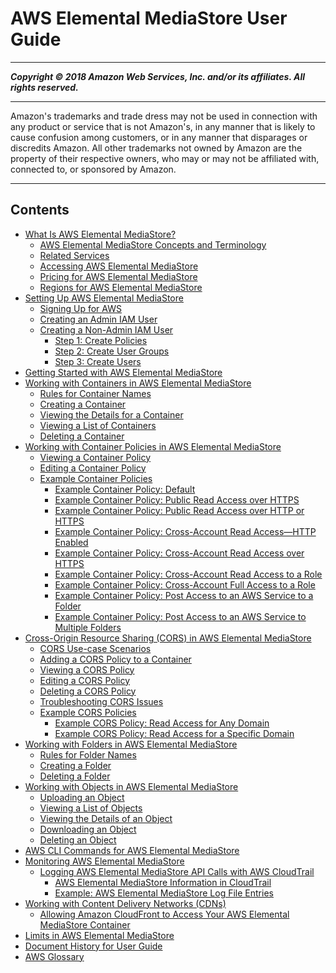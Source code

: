 # AWS Elemental MediaStore User Guide

-----
*****Copyright &copy; 2018 Amazon Web Services, Inc. and/or its affiliates. All rights reserved.*****

-----
Amazon's trademarks and trade dress may not be used in 
     connection with any product or service that is not Amazon's, 
     in any manner that is likely to cause confusion among customers, 
     or in any manner that disparages or discredits Amazon. All other 
     trademarks not owned by Amazon are the property of their respective
     owners, who may or may not be affiliated with, connected to, or 
     sponsored by Amazon.

-----
## Contents
+ [What Is AWS Elemental MediaStore?](what-is.md)
   + [AWS Elemental MediaStore Concepts and Terminology](what-is-concepts.md)
   + [Related Services](what-is-related-services.md)
   + [Accessing AWS Elemental MediaStore](what-is-accessing.md)
   + [Pricing for AWS Elemental MediaStore](what-is-pricing.md)
   + [Regions for AWS Elemental MediaStore](what-is-regions.md)
+ [Setting Up AWS Elemental MediaStore](setting-up.md)
   + [Signing Up for AWS](aws-sign-up.md)
   + [Creating an Admin IAM User](IAM-user-create.md)
   + [Creating a Non-Admin IAM User](setting-up-IAM-users-create-nonadmin.md)
      + [Step 1: Create Policies](setting-up-IAM-users-create-nonadmin-policies.md)
      + [Step 2: Create User Groups](setting-up-IAM-users-create-nonadmin-user-groups.md)
      + [Step 3: Create Users](setting-up-IAM-users-create-nonadmin-users.md)
+ [Getting Started with AWS Elemental MediaStore](getting-started.md)
+ [Working with Containers in AWS Elemental MediaStore](containers.md)
   + [Rules for Container Names](containers-rules-for-names.md)
   + [Creating a Container](containers-create.md)
   + [Viewing the Details for a Container](containers-view-details.md)
   + [Viewing a List of Containers](containers-view-list.md)
   + [Deleting a Container](containers-delete.md)
+ [Working with Container Policies in AWS Elemental MediaStore](policies.md)
   + [Viewing a Container Policy](policies-view.md)
   + [Editing a Container Policy](policies-edit.md)
   + [Example Container Policies](policies-examples.md)
      + [Example Container Policy: Default](policies-examples-default.md)
      + [Example Container Policy: Public Read Access over HTTPS](policies-examples-public-https.md)
      + [Example Container Policy: Public Read Access over HTTP or HTTPS](policies-examples-public-httphttps.md)
      + [Example Container Policy: Cross-Account Read Access—HTTP Enabled](policies-examples-cross-acccount-http.md)
      + [Example Container Policy: Cross-Account Read Access over HTTPS](policies-examples-cross-acccount-https.md)
      + [Example Container Policy: Cross-Account Read Access to a Role](policies-examples-cross-acccount-read.md)
      + [Example Container Policy: Cross-Account Full Access to a Role](policies-examples-cross-acccount-full.md)
      + [Example Container Policy: Post Access to an AWS Service to a Folder](policies-examples-post-access-folder.md)
      + [Example Container Policy: Post Access to an AWS Service to Multiple Folders](policies-examples-post-access-multiple-folders.md)
+ [Cross-Origin Resource Sharing (CORS) in AWS Elemental MediaStore](cors-policy.md)
   + [CORS Use-case Scenarios](cors-policy-use-case-scenarios.md)
   + [Adding a CORS Policy to a Container](cors-policy-adding.md)
   + [Viewing a CORS Policy](cors-policy-viewing.md)
   + [Editing a CORS Policy](cors-policy-editing.md)
   + [Deleting a CORS Policy](cors-policy-deleting.md)
   + [Troubleshooting CORS Issues](cors-policy-troubleshooting.md)
   + [Example CORS Policies](cors-policies-examples.md)
      + [Example CORS Policy: Read Access for Any Domain](cors-policies-examples-read-all-domains.md)
      + [Example CORS Policy: Read Access for a Specific Domain](cors-policies-examples-read-specific-domain.md)
+ [Working with Folders in AWS Elemental MediaStore](folders.md)
   + [Rules for Folder Names](folders-rules-for-names.md)
   + [Creating a Folder](folders-create.md)
   + [Deleting a Folder](folders-delete.md)
+ [Working with Objects in AWS Elemental MediaStore](objects.md)
   + [Uploading an Object](objects-upload.md)
   + [Viewing a List of Objects](objects-view-list.md)
   + [Viewing the Details of an Object](objects-view-details.md)
   + [Downloading an Object](objects-download.md)
   + [Deleting an Object](objects-delete.md)
+ [AWS CLI Commands for AWS Elemental MediaStore](cli-commands.md)
+ [Monitoring AWS Elemental MediaStore](monitoring.md)
   + [Logging AWS Elemental MediaStore API Calls with AWS CloudTrail](logging-using-cloudtrail.md)
      + [AWS Elemental MediaStore Information in CloudTrail](monitoring-service-info-in-cloudtrail.md)
      + [Example: AWS Elemental MediaStore Log File Entries](monitoring-example-log-file-entries.md)
+ [Working with Content Delivery Networks (CDNs)](cdns.md)
   + [Allowing Amazon CloudFront to Access Your AWS Elemental MediaStore Container](cdns-allowing-cloudfront-to-access-mediastore.md)
+ [Limits in AWS Elemental MediaStore](limits.md)
+ [Document History for User Guide](doc-history.md)
+ [AWS Glossary](glossary.md)